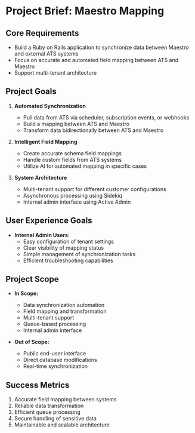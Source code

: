 # Project Brief: Maestro Mapping

## Core Requirements
- Build a Ruby on Rails application to synchronize data between Maestro and external ATS systems
- Focus on accurate and automated field mapping between ATS and Maestro
- Support multi-tenant architecture

## Project Goals
1. **Automated Synchronization**
   - Pull data from ATS via scheduler, subscription events, or webhooks
   - Build a mapping between ATS and Maestro
   - Transform data bidirectionally between ATS and Maestro

2. **Intelligent Field Mapping**
   - Create accurate schema field mappings
   - Handle custom fields from ATS systems
   - Utilize AI for automated mapping in specific cases

3. **System Architecture**
   - Multi-tenant support for different customer configurations
   - Asynchronous processing using Sidekiq
   - Internal admin interface using Active Admin

## User Experience Goals
- **Internal Admin Users:**
  - Easy configuration of tenant settings
  - Clear visibility of mapping status
  - Simple management of synchronization tasks
  - Efficient troubleshooting capabilities

## Project Scope
- **In Scope:**
  - Data synchronization automation
  - Field mapping and transformation
  - Multi-tenant support
  - Queue-based processing
  - Internal admin interface

- **Out of Scope:**
  - Public end-user interface
  - Direct database modifications
  - Real-time synchronization

## Success Metrics
1. Accurate field mapping between systems
2. Reliable data transformation
3. Efficient queue processing
4. Secure handling of sensitive data
5. Maintainable and scalable architecture